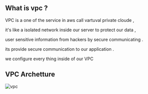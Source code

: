 ##  What is vpc ?
VPC is a one of the service in aws  call vartuval private cloude ,

it's like a isolated network inside our server to protect our data ,

user sensitive information from hackers  by secure communicating .

its provide secure communication to our application .

 we configure every thing inside of our VPC 

## VPC Archetture 

![vpc](https://github.com/user-attachments/assets/a5771092-66d3-4822-b2da-d779cd2ed613)


